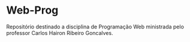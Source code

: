 # Web-Prog

Repositório destinado a disciplina de Programação Web ministrada pelo professor Carlos Hairon Ribeiro Goncalves.
